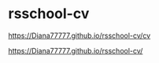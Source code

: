 
# rsschool-cv
https://Diana77777.github.io/rsschool-cv/cv 

https://Diana77777.github.io/rsschool-cv/ 
